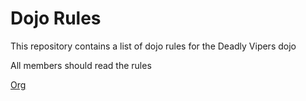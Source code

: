 Dojo Rules
==========

This repository contains a list of dojo rules for the Deadly Vipers dojo

All members should read the rules

[Org](https://github.com/deadlyvipers)
